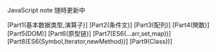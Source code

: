 JavaScript note 随時更新中

[Part1(基本数据类型,演算子)]
[Part2(条件文)]
[Part3(配列)]
[Part4(関数)]
[Part5(DOM)]
[Part6(原型链)]
[Part7(ES6(...arr,set,map))]
[Part8(ES6(Symbol,Iterator,newMethod))]
[Part9(Class))]

